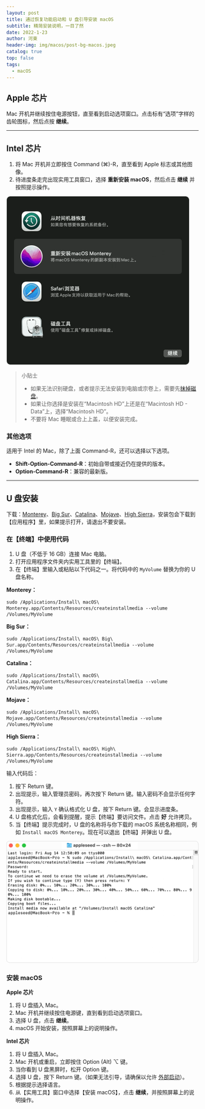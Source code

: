 ```yaml
---
layout: post
title: 通过恢复功能启动和 U 盘引导安装 macOS
subtitle: 精简安装说明，一目了然
date: 2022-1-23
author: 河東
header-img: img/macos/post-bg-macos.jpeg
catalog: true
top: false
tags:
  - macOS
---
```


## Apple 芯片

Mac 开机并继续按住电源按钮，直至看到启动选项窗口。点击标有“选项”字样的齿轮图标，然后点按 **继续**。

---

## Intel 芯片

1. 将 Mac 开机并立即按住 Command (⌘)-R，直至看到 Apple 标志或其他图像。
2. 待进度条走完出现实用工具窗口，选择 **重新安装 macOS**，然后点击 **继续** 并按照提示操作。

![](/img/macos/1.png)

> 小贴士
>
> - 如果无法识别硬盘，或者提示无法安装到电脑或宗卷上，需要先[抹掉磁盘](https://support.apple.com/zh-cn/HT208496)。
> - 如果让你选择是安装在“Macintosh HD”上还是在“Macintosh HD - Data”上，选择“Macintosh HD”。
> - 不要将 Mac 睡眠或合上上盖，以便安装完成。

### 其他选项

适用于 Intel 的 Mac，除了上面 Command-R，还可以选择以下选项。

- **Shift-Option-Command-R**：初始自带或接近仍在提供的版本。
- **Option-Command-R**：兼容的最新版。

---

## U 盘安装

下载：[Monterey](https://apps.apple.com/cn/app/macos-monterey/id1576738294?mt=12)、[Big Sur](https://apps.apple.com/cn/app/macos-big-sur/id1526878132?mt=12)、[Catalina](https://apps.apple.com/cn/app/macos-catalina/id1466841314?mt=12)、[Mojave](https://apps.apple.com/cn/app/macos-mojave/id1398502828?mt=12)、[High Sierra](https://apps.apple.com/cn/app/macos-high-sierra/id1246284741?mt=12)，安装包会下载到【应用程序】里，如果提示打开，请退出不要安装。

### 在【终端】中使用代码

1. U 盘（不低于 16 GB）连接 Mac 电脑。
2. 打开应用程序文件夹内实用工具里的【终端】。
3. 在【终端】里输入或粘贴以下代码之一。将代码中的 `MyVolume` 替换为你的 U 盘名称。

**Monterey：**

```
sudo /Applications/Install\ macOS\ Monterey.app/Contents/Resources/createinstallmedia --volume /Volumes/MyVolume
```

**Big Sur：**

```
sudo /Applications/Install\ macOS\ Big\ Sur.app/Contents/Resources/createinstallmedia --volume /Volumes/MyVolume
```

**Catalina：**

```
sudo /Applications/Install\ macOS\ Catalina.app/Contents/Resources/createinstallmedia --volume /Volumes/MyVolume
```

**Mojave：**

```
sudo /Applications/Install\ macOS\ Mojave.app/Contents/Resources/createinstallmedia --volume /Volumes/MyVolume
```

**High Sierra：**

```
sudo /Applications/Install\ macOS\ High\ Sierra.app/Contents/Resources/createinstallmedia --volume /Volumes/MyVolume
```

输入代码后：

1. 按下 Return 键。
2. 出现提示，输入管理员密码，再次按下 Return 键。输入密码不会显示任何字符。
3. 出现提示，输入 `Y` 确认格式化 U 盘，按下 Return 键。会显示进度条。
4. U 盘格式化后，会看到提醒，提示【终端】要访问文件。点击 **好** 允许拷贝。
5. 当【终端】提示完成时，U 盘的名称将与你下载的 macOS 系统名称相同，例如 `Install macOS Monterey`。现在可以退出【终端】并弹出 U 盘。

![](/img/macos/2.jpg)

### 安装 macOS

**Apple 芯片**

1. 将 U 盘插入 Mac。
2. Mac 开机并继续按住电源键，直到看到启动选项窗口。
3. 选择 U 盘，点击 **继续**。
4. macOS 开始安装，按照屏幕上的说明操作。

**Intel 芯片**

1. 将 U 盘插入 Mac。
2. Mac 开机或重启，立即按住 Option (Alt) ⌥ 键。
3. 当你看到 U 盘黑屏时，松开 Option 键。
4. 选择 U 盘，按下 Return 键。（如果无法引导，请确保以允许 [外部启动](https://support.apple.com/zh-cn/HT208198)）。
5. 根据提示选择语言。
6. 从【实用工具】窗口中选择【安装 macOS】，点击 **继续**，并按照屏幕上的说明操作。
